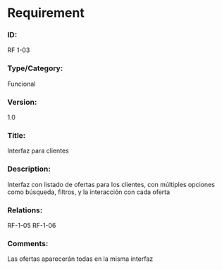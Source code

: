 # Requirement

### ID:

RF 1-03

### Type/Category:

Funcional

### Version:

1.0

### Title:

Interfaz para clientes

### Description:

Interfaz con listado de ofertas para los clientes, con múltiples opciones como búsqueda, filtros, y la interacción con cada oferta

### Relations:

RF-1-05
RF-1-06

### Comments:

Las ofertas aparecerán todas en la misma interfaz
